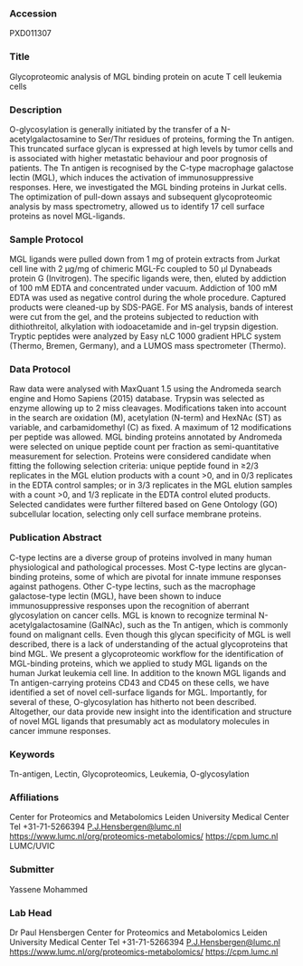 ### Accession
PXD011307

### Title
Glycoproteomic analysis of MGL binding protein on acute T cell leukemia cells

### Description
O-glycosylation is generally initiated by the transfer of a N-acetylgalactosamine to Ser/Thr residues of proteins, forming the Tn antigen. This truncated surface glycan is expressed at high levels by tumor cells and is associated with higher metastatic behaviour and poor prognosis of patients. The Tn antigen is recognised by the C-type macrophage galactose lectin (MGL), which induces the activation of immunosuppressive responses. Here, we investigated the MGL binding proteins in Jurkat cells. The optimization of pull-down assays and subsequent glycoproteomic analysis by mass spectrometry, allowed us to identify 17 cell surface proteins as novel MGL-ligands.

### Sample Protocol
MGL ligands were pulled down from 1 mg of protein extracts from Jurkat cell line with 2 µg/mg of chimeric MGL-Fc coupled to 50 µl Dynabeads protein G (Invitrogen). The specific ligands were, then, eluted by addiction of 100 mM EDTA and concentrated under vacuum. Addiction of 100 mM EDTA was used as negative control during the whole procedure. Captured products were cleaned-up by SDS-PAGE. For MS analysis, bands of interest were cut from the gel, and the proteins subjected to reduction with dithiothreitol, alkylation with iodoacetamide and in-gel trypsin digestion. Tryptic peptides were analyzed by Easy nLC 1000 gradient HPLC system (Thermo, Bremen, Germany), and a LUMOS mass spectrometer (Thermo).

### Data Protocol
Raw data were analysed with MaxQuant 1.5 using the Andromeda search engine and Homo Sapiens (2015) database. Trypsin was selected as enzyme allowing up to 2 miss cleavages. Modifications taken into account in the search are oxidation (M), acetylation (N-term) and HexNAc (ST) as variable, and carbamidomethyl (C) as fixed. A maximum of 12 modifications per peptide was allowed. MGL binding proteins annotated by Andromeda were selected on unique peptide count per fraction as semi-quantitative measurement for selection. Proteins were considered candidate when fitting the following selection criteria: unique peptide found in ≥2/3 replicates in the MGL elution products with a count >0, and in 0/3 replicates in the EDTA control samples; or in 3/3 replicates in the MGL elution samples with a count >0, and 1/3 replicate in the EDTA control eluted products. Selected candidates were further filtered based on Gene Ontology (GO) subcellular location, selecting only cell surface membrane proteins.

### Publication Abstract
C-type lectins are a diverse group of proteins involved in many human physiological and pathological processes. Most C-type lectins are glycan-binding proteins, some of which are pivotal for innate immune responses against pathogens. Other C-type lectins, such as the macrophage galactose-type lectin (MGL), have been shown to induce immunosuppressive responses upon the recognition of aberrant glycosylation on cancer cells. MGL is known to recognize terminal N-acetylgalactosamine (GalNAc), such as the Tn antigen, which is commonly found on malignant cells. Even though this glycan specificity of MGL is well described, there is a lack of understanding of the actual glycoproteins that bind MGL. We present a glycoproteomic workflow for the identification of MGL-binding proteins, which we applied to study MGL ligands on the human Jurkat leukemia cell line. In addition to the known MGL ligands and Tn antigen-carrying proteins CD43 and CD45 on these cells, we have identified a set of novel cell-surface ligands for MGL. Importantly, for several of these, O-glycosylation has hitherto not been described. Altogether, our data provide new insight into the identification and structure of novel MGL ligands that presumably act as modulatory molecules in cancer immune responses.

### Keywords
Tn-antigen, Lectin, Glycoproteomics, Leukemia, O-glycosylation

### Affiliations
Center for Proteomics and Metabolomics Leiden University Medical Center Tel +31-71-5266394 P.J.Hensbergen@lumc.nl https://www.lumc.nl/org/proteomics-metabolomics/  https://cpm.lumc.nl
LUMC/UVIC

### Submitter
Yassene Mohammed

### Lab Head
Dr Paul Hensbergen
Center for Proteomics and Metabolomics Leiden University Medical Center Tel +31-71-5266394 P.J.Hensbergen@lumc.nl https://www.lumc.nl/org/proteomics-metabolomics/  https://cpm.lumc.nl


